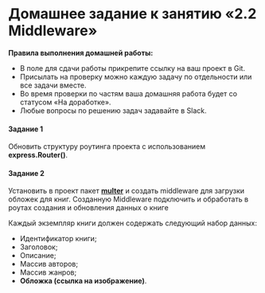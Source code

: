 # Домашнее задание к занятию «2.2 Middleware»

**Правила выполнения домашней работы:** 
* В поле для сдачи работы прикрепите ссылку на ваш проект в Git.
* Присылать на проверку можно каждую задачу по отдельности или все задачи вместе. 
* Во время проверки по частям ваша домашняя работа будет со статусом «На доработке».
* Любые вопросы по решению задач задавайте в Slack.

#### Задание 1
Обновить структуру роутинга проекта с использованием **express.Router()**.


#### Задание 2
Установить в проект пакет [**multer**](https://github.com/expressjs/multer/blob/master/doc/README-ru.md)
и создать middleware для загрузки обложек для книг. 
Созданную Middleware подключить и обработать в роутах создания и обновления данных о книге

Каждый экземпляр книги должен содержать следующий набор данных: 
 - Идентификатор книги;  
 - Заголовок; 
 - Описание;
 - Массив авторов;
 - Массив жанров;
 - **Обложка (ссылка на изображение)**.

